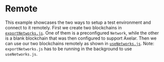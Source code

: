 # Remote
This example showcases the two ways to setup a test environment and connect to it remotely.
First we create two blockchains in [`exportNetworks.js`](exportNetworks.js). One of them is a preconfigured `Network`, while the other is a blank blockchain that was then configured to  support Axelar.
Then we can use our two blockchains remotely as shown in [`useNetworks.js`](useNetworks.js).
Note: `exportNetworks.js` has to be running in the background to use `useNetworks.js`.
